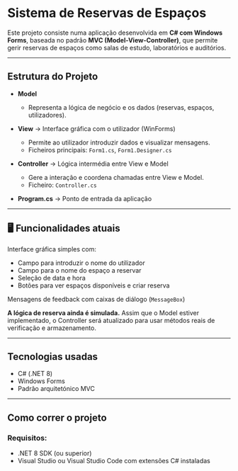 #  Sistema de Reservas de Espaços

Este projeto consiste numa aplicação desenvolvida em **C# com Windows Forms**, baseada no padrão **MVC (Model-View-Controller)**, que permite gerir reservas de espaços como salas de estudo, laboratórios e auditórios.

---

##  Estrutura do Projeto

- **Model**
  - Representa a lógica de negócio e os dados (reservas, espaços, utilizadores).
  
- **View** → Interface gráfica com o utilizador (WinForms)
  - Permite ao utilizador introduzir dados e visualizar mensagens.
  - Ficheiros principais: `Form1.cs`, `Form1.Designer.cs`

- **Controller** → Lógica intermédia entre View e Model
  - Gere a interação e coordena chamadas entre View e Model.
  - Ficheiro: `Controller.cs`

- **Program.cs** → Ponto de entrada da aplicação

---

## 🖥 Funcionalidades atuais

 Interface gráfica simples com:
- Campo para introduzir o nome do utilizador  
- Campo para o nome do espaço a reservar  
- Seleção de data e hora  
- Botões para ver espaços disponíveis e criar reserva

 Mensagens de feedback com caixas de diálogo (`MessageBox`)

 **A lógica de reserva ainda é simulada.** Assim que o Model estiver implementado, o Controller será atualizado para usar métodos reais de verificação e armazenamento.

---

##  Tecnologias usadas

-  C# (.NET 8)
-  Windows Forms
-  Padrão arquitetónico MVC

---

## Como correr o projeto

### Requisitos:
- .NET 8 SDK (ou superior)
- Visual Studio ou Visual Studio Code com extensões C# instaladas

